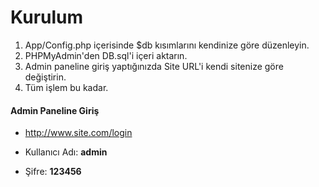 # Kurulum

1. App/Config.php içerisinde $db kısımlarını kendinize göre düzenleyin.
2. PHPMyAdmin'den DB.sql'i içeri aktarın.
3. Admin paneline giriş yaptığınızda Site URL'i kendi sitenize göre değiştirin.
4. Tüm işlem bu kadar.

#### Admin Paneline Giriş
- http://www.site.com/login

- Kullanıcı Adı: **admin**
- Şifre: **123456**
